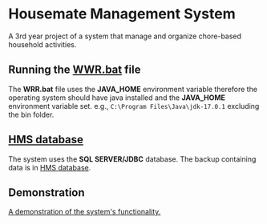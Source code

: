 # Housemate Management System
A 3rd year project of a system that manage and organize chore-based household activities.

## Running the [WWR.bat](/out/artifacts/WRR_jar/WRR.bat) file
The **WRR.bat** file uses the **JAVA_HOME** environment variable therefore the operating system should have java installed and the **JAVA_HOME** environment variable set. e.g.,  `C:\Program Files\Java\jdk-17.0.1` excluding the bin folder.

## [HMS database](/database/HMS)
The system uses the **SQL SERVER/JDBC** database. The backup containing data is in [HMS database](/database).

## Demonstration
[A demonstration of the system's functionality.](https://youtu.be/PQpv2Fro_6s)
